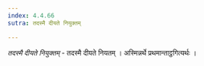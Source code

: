 ```yaml
---
index: 4.4.66
sutra: तदस्मै दीयते नियुक्तम्

---
```

_तदस्मै दीयते नियुक्तम्_ - तदस्मै दीयते नियतम् । अस्मिन्नर्थे प्रथमान्ताट्ठगित्यर्थः ।